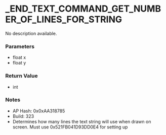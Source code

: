 # _END_TEXT_COMMAND_GET_NUMBER_OF_LINES_FOR_STRING

No description available.

### Parameters
* float x
* float y

### Return Value
* int

### Notes
* AP Hash: 0x0xAA318785
* Build: 323
* Determines how many lines the text string will use when drawn on screen. 
Must use 0x521FB041D93DD0E4 for setting up

